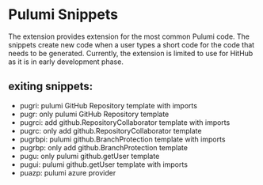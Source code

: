 # Pulumi Snippets

The extension provides extension for the most common Pulumi code. The snippets create new code when a user types a short code for the code that needs to be generated. Currently, the extension is limited to use for HitHub as it is in early development phase. 

## exiting snippets: 
- pugri: pulumi GitHub Repository template with imports
- pugr: only pulumi GitHub Repository template
- pugrci: add github.RepositoryCollaborator template with imports
- pugrc: only add github.RepositoryCollaborator template
- pugrbpi: pulumi github.BranchProtection template with imports
- pugrbp: only add github.BranchProtection template
- pugu: only pulumi github.getUser template
- pugui:  pulumi github.getUser template with imports
- puazp: pulumi azure provider
